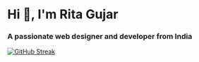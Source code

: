<h1>Hi 👋, I'm Rita Gujar</h1>
<h3>A passionate web designer and developer from India</h3>

[![GitHub Streak](https://github-readme-streak-stats.herokuapp.com/?user=ritagujar)](#)
